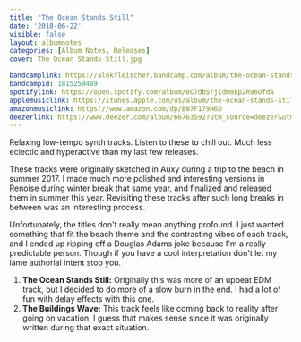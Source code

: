 ```yaml
---
title: "The Ocean Stands Still"
date: '2018-06-22'
visible: false
layout: albumnotes
categories: [Album Notes, Releases]
cover: The Ocean Stands Still.jpg

bandcamplink: https://alekfleischer.bandcamp.com/album/the-ocean-stands-still
bandcampid: 1815259489
spotifylink: https://open.spotify.com/album/0C7dbSrjIdm0Ep2R96OfdA
applemusiclink: https://itunes.apple.com/us/album/the-ocean-stands-still-single/1403447518
amazonmusiclink: https://www.amazon.com/dp/B07F179H6D
deezerlink: https://www.deezer.com/album/66763592?utm_source=deezer&utm_content=album-66763592&utm_term=0_1529945217&utm_medium=web
---
```

Relaxing low-tempo synth tracks. Listen to these to chill out. Much less eclectic and hyperactive than my last few releases.

These tracks were originally sketched in Auxy during a trip to the beach in summer 2017. I made much more polished and interesting versions in Renoise during winter break that same year, and finalized and released them in summer this year. Revisiting these tracks after such long breaks in between was an interesting process.

Unfortunately, the titles don't really mean anything profound. I just wanted something that fit the beach theme and the contrasting vibes of each track, and I ended up ripping off a Douglas Adams joke because I'm a really predictable person. Though if you have a cool interpretation don't let my lame authorial intent stop you.

1. **The Ocean Stands Still:** Originally this was more of an upbeat EDM track, but I decided to do more of a slow burn in the end. I had a lot of fun with delay effects with this one.
2. **The Buildings Wave:** This track feels like coming back to reality after going on vacation. I guess that makes sense since it was originally written during that exact situation.
